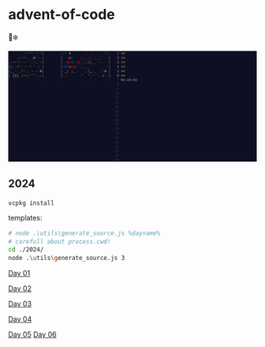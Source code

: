 # advent-of-code
🎄❄️

![adventofcode](adventofcode.com_2024.png "adventofcode")

## 2024

```
vcpkg install
```

templates:
```sh
# node .\utils\generate_source.js %dayname%
# carefull about process.cwd!
cd ./2024/
node .\utils\generate_source.js 3
```

[Day 01](./2024/src/lib/day_01/README.md)

[Day 02](./2024/src/lib/day_02/README.md)

[Day 03](./2024/src/lib/day_03/README.md)

[Day 04](./2024/src/lib/day_04/README.md)

[Day 05](./2024/src/lib/day_05/README.md)
[Day 06](./2024/src/lib/day_06/README.md)